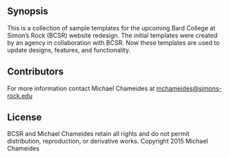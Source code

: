 ## Synopsis

This is a collection of sample templates for the upcoming Bard College at Simon’s Rock (BCSR) website redesign. The initial templates were created by an agency in collaboration with BCSR. Now these templates are used to update designs, features, and functionality.

## Contributors

For more information contact Michael Chameides at mchameides@simons-rock.edu

## License

BCSR and Michael Chameides retain all rights and do not permit distribution, reproduction, or derivative works. 
Copyright 2015 Michael Chameides
